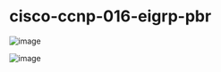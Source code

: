 # cisco-ccnp-016-eigrp-pbr

![image](https://user-images.githubusercontent.com/59838627/163890726-45a61899-ff29-43d5-9587-95d988b44248.png)

![image](https://user-images.githubusercontent.com/59838627/163890746-577490e9-f00e-4c21-9fa4-d2339132409b.png)
